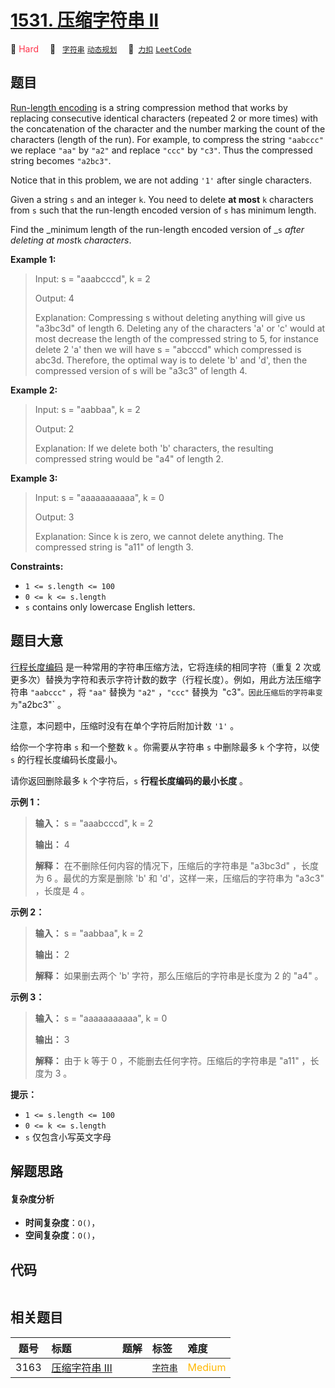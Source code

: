 # [1531. 压缩字符串 II](https://2xiao.github.io/leetcode-js/problem/1531.html)

🔴 <font color=#ff334b>Hard</font>&emsp; 🔖&ensp; [`字符串`](/tag/string.md) [`动态规划`](/tag/dynamic-programming.md)&emsp; 🔗&ensp;[`力扣`](https://leetcode.cn/problems/string-compression-ii) [`LeetCode`](https://leetcode.com/problems/string-compression-ii)

## 题目

[Run-length encoding](http://en.wikipedia.org/wiki/Run-length_encoding) is a
string compression method that works by replacing consecutive identical
characters (repeated 2 or more times) with the concatenation of the character
and the number marking the count of the characters (length of the run). For
example, to compress the string `"aabccc"` we replace `"aa"` by `"a2"` and
replace `"ccc"` by `"c3"`. Thus the compressed string becomes `"a2bc3"`.

Notice that in this problem, we are not adding `'1'` after single characters.

Given a string `s` and an integer `k`. You need to delete **at most**  `k`
characters from `s` such that the run-length encoded version of `s` has
minimum length.

Find the _minimum length of the run-length encoded  version of _`s` _after
deleting at most_`k` _characters_.



**Example 1:**

> Input: s = "aaabcccd", k = 2
> 
> Output: 4
> 
> Explanation: Compressing s without deleting anything will give us "a3bc3d" of length 6. Deleting any of the characters 'a' or 'c' would at most decrease the length of the compressed string to 5, for instance delete 2 'a' then we will have s = "abcccd" which compressed is abc3d. Therefore, the optimal way is to delete 'b' and 'd', then the compressed version of s will be "a3c3" of length 4.

**Example 2:**

> Input: s = "aabbaa", k = 2
> 
> Output: 2
> 
> Explanation: If we delete both 'b' characters, the resulting compressed string would be "a4" of length 2.

**Example 3:**

> Input: s = "aaaaaaaaaaa", k = 0
> 
> Output: 3
> 
> Explanation: Since k is zero, we cannot delete anything. The compressed string is "a11" of length 3.

**Constraints:**

  * `1 <= s.length <= 100`
  * `0 <= k <= s.length`
  * `s` contains only lowercase English letters.


## 题目大意

[行程长度编码](https://baike.baidu.com/item/%E8%A1%8C%E7%A8%8B%E9%95%BF%E5%BA%A6%E7%BC%96%E7%A0%81/2931940?fr=aladdin)
是一种常用的字符串压缩方法，它将连续的相同字符（重复 2 次或更多次）替换为字符和表示字符计数的数字（行程长度）。例如，用此方法压缩字符串
`"aabccc"` ，将 `"aa"` 替换为 `"a2"` ，`"ccc"` 替换为` `"c3"` 。因此压缩后的字符串变为 `"a2bc3"` 。

注意，本问题中，压缩时没有在单个字符后附加计数 `'1'` 。

给你一个字符串 `s` 和一个整数 `k` 。你需要从字符串 `s` 中删除最多 `k` 个字符，以使 `s` 的行程长度编码长度最小。

请你返回删除最多 `k` 个字符后，`s` **行程长度编码的最小长度** 。



**示例 1：**

> 
> 
> 
> 
> 
> **输入：** s = "aaabcccd", k = 2
> 
> **输出：** 4
> 
> **解释：** 在不删除任何内容的情况下，压缩后的字符串是 "a3bc3d" ，长度为 6 。最优的方案是删除 'b' 和 'd'，这样一来，压缩后的字符串为 "a3c3" ，长度是 4 。

**示例 2：**

> 
> 
> 
> 
> 
> **输入：** s = "aabbaa", k = 2
> 
> **输出：** 2
> 
> **解释：** 如果删去两个 'b' 字符，那么压缩后的字符串是长度为 2 的 "a4" 。
> 
> 

**示例 3：**

> 
> 
> 
> 
> 
> **输入：** s = "aaaaaaaaaaa", k = 0
> 
> **输出：** 3
> 
> **解释：** 由于 k 等于 0 ，不能删去任何字符。压缩后的字符串是 "a11" ，长度为 3 。
> 
> 



**提示：**

  * `1 <= s.length <= 100`
  * `0 <= k <= s.length`
  * `s` 仅包含小写英文字母


## 解题思路

#### 复杂度分析

- **时间复杂度**：`O()`，
- **空间复杂度**：`O()`，

## 代码

```javascript

```

## 相关题目

<!-- prettier-ignore -->
| 题号 | 标题 | 题解 | 标签 | 难度 |
| :------: | :------ | :------: | :------ | :------ |
| 3163 | [压缩字符串 III](https://leetcode.com/problems/string-compression-iii) |  |  [`字符串`](/tag/string.md) | <font color=#ffb800>Medium</font> |